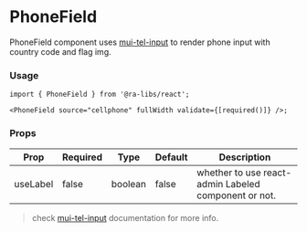 # PhoneField

PhoneField component uses [mui-tel-input](https://viclafouch.github.io/mui-tel-input/) to render phone input with country code and flag img.

### Usage

```tsx
import { PhoneField } from '@ra-libs/react';

<PhoneField source="cellphone" fullWidth validate={[required()]} />;
```

### Props

| Prop     | Required | Type    | Default | Description                                          |
| -------- | -------- | ------- | ------- | ---------------------------------------------------- |
| useLabel | false    | boolean | false   | whether to use react-admin Labeled component or not. |

> check [mui-tel-input](https://viclafouch.github.io/mui-tel-input/) documentation for more info.
